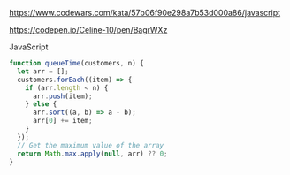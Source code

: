 https://www.codewars.com/kata/57b06f90e298a7b53d000a86/javascript

https://codepen.io/Celine-10/pen/BagrWXz

JavaScript

```js
function queueTime(customers, n) {
  let arr = [];
  customers.forEach((item) => {
    if (arr.length < n) {
      arr.push(item);
    } else {
      arr.sort((a, b) => a - b);
      arr[0] += item;
    }
  });
  // Get the maximum value of the array
  return Math.max.apply(null, arr) ?? 0;
}
```
